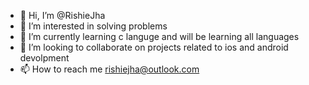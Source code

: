 - 👋 Hi, I’m @RishieJha
- 👀 I’m interested in solving problems
- 🌱 I’m currently learning c languge and will be learning all languages
- 💞️ I’m looking to collaborate on projects related to ios and android devolpment
- 📫 How to reach me rishiejha@outlook.com

<!---
RishieJha/RishieJha is a ✨ special ✨ repository because its `README.md` (this file) appears on your GitHub profile.
You can click the Preview link to take a look at your changes.
--->
